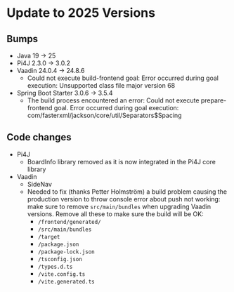 # Update to 2025 Versions

## Bumps

* Java 19 -> 25
* Pi4J 2.3.0 -> 3.0.2
* Vaadin 24.0.4 -> 24.8.6
    * Could not execute build-frontend goal: Error occurred during goal execution: Unsupported class file major version
      68
* Spring Boot Starter 3.0.6 -> 3.5.4
    * The build process encountered an error: Could not execute prepare-frontend goal. Error occurred during goal
      execution: com/fasterxml/jackson/core/util/Separators$Spacing

## Code changes

* Pi4J
    * BoardInfo library removed as it is now integrated in the Pi4J core library
* Vaadin
    * SideNav
    * Needed to fix (thanks Petter Holmström) a build problem causing the production version to throw console error
      about push not working: make
      sure to remove `src/main/bundles` when upgrading Vaadin versions. Remove all these to make sure the build will be
      OK:
        * `/frontend/generated/`
        * `/src/main/bundles`
        * `/target`
        * `/package.json`
        * `/package-lock.json`
        * `/tsconfig.json`
        * `/types.d.ts`
        * `/vite.config.ts`
        * `/vite.generated.ts`

